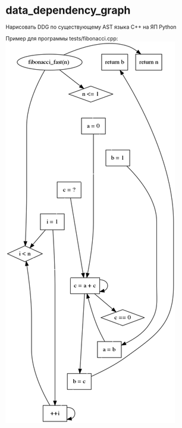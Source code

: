 # data_dependency_graph
Нарисовать DDG по существующему AST языка C++ на ЯП Python

Пример для программы tests/fibonacci.cpp:
![Screenshot](ddg.gv.png)
